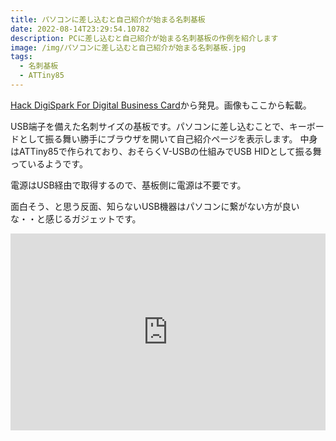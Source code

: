 ```yaml
---
title: パソコンに差し込むと自己紹介が始まる名刺基板
date: 2022-08-14T23:29:54.10782
description: PCに差し込むと自己紹介が始まる名刺基板の作例を紹介します
image: /img/パソコンに差し込むと自己紹介が始まる名刺基板.jpg
tags:
  - 名刺基板
  - ATTiny85
---
```

[Hack DigiSpark For Digital Business Card](https://hackaday.io/project/186265-hack-digispark-for-digital-business-card)から発見。画像もここから転載。

USB端子を備えた名刺サイズの基板です。パソコンに差し込むことで、キーボードとして振る舞い勝手にブラウザを開いて自己紹介ページを表示します。
中身はATTiny85で作られており、おそらくV-USBの仕組みでUSB HIDとして振る舞っているようです。

電源はUSB経由で取得するので、基板側に電源は不要です。

面白そう、と思う反面、知らないUSB機器はパソコンに繋がない方が良いな・・と感じるガジェットです。

<iframe width="100%" height="315" src="https://www.youtube.com/embed/2BLEFzPEG6Y" title="YouTube video player" frameborder="0" allow="accelerometer; autoplay; clipboard-write; encrypted-media; gyroscope; picture-in-picture" allowfullscreen></iframe>

